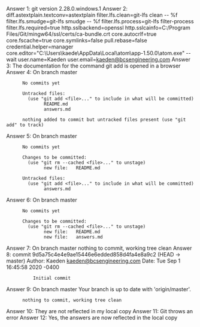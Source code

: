 Answer 1: git version 2.28.0.windows.1
Answer 2: diff.astextplain.textconv=astextplain
          filter.lfs.clean=git-lfs clean -- %f
          filter.lfs.smudge=git-lfs smudge -- %f
          filter.lfs.process=git-lfs filter-process
          filter.lfs.required=true
          http.sslbackend=openssl
          http.sslcainfo=C:/Program Files/Git/mingw64/ssl/certs/ca-bundle.crt
          core.autocrlf=true
          core.fscache=true
          core.symlinks=false
          pull.rebase=false
          credential.helper=manager
          core.editor="C:\Users\kaede\AppData\Local\atom\app-1.50.0\atom.exe" --wait
          user.name=Kaeden
          user.email=kaeden@bcsengineering.com
Answer 3: The documentation for the command git add is opened in a browser
Answer 4: On branch master

          No commits yet

          Untracked files:
            (use "git add <file>..." to include in what will be committed)
                  README.md
                  answers.md

          nothing added to commit but untracked files present (use "git add" to track)
Answer 5: On branch master

          No commits yet

          Changes to be committed:
            (use "git rm --cached <file>..." to unstage)
                  new file:   README.md

          Untracked files:
            (use "git add <file>..." to include in what will be committed)
                  answers.md
Answer 6: On branch master

          No commits yet

          Changes to be committed:
            (use "git rm --cached <file>..." to unstage)
                  new file:   README.md
                  new file:   answers.md
Answer 7: On branch master
          nothing to commit, working tree clean
Answer 8: commit 9d5a75c4e4e9ae15446e6edded858d4fa4e8a9c2 (HEAD -> master)
          Author: Kaeden <kaeden@bcsengineering.com>
          Date:   Tue Sep 1 16:45:58 2020 -0400

              Initial commit
Answer 9: On branch master
          Your branch is up to date with 'origin/master'.

          nothing to commit, working tree clean
Answer 10: They are not reflected in my local copy
Answer 11: Git throws an error
Answer 12: Yes, the answers are now reflected in the local copy
